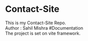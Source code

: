 # Contact-Site
This is my Contact-Site Repo.
<br>
Author : Sahil Mishra
#Documentation
<br>
The project is set on vite framework.
<br>
